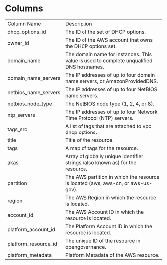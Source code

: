 # Columns  

<table>
	<tr><td>Column Name</td><td>Description</td></tr>
	<tr><td>dhcp_options_id</td><td>The ID of the set of DHCP options.</td></tr>
	<tr><td>owner_id</td><td>The ID of the AWS account that owns the DHCP options set.</td></tr>
	<tr><td>domain_name</td><td>The domain name for instances. This value is used to complete unqualified DNS hostnames.</td></tr>
	<tr><td>domain_name_servers</td><td>The IP addresses of up to four domain name servers, or AmazonProvidedDNS.</td></tr>
	<tr><td>netbios_name_servers</td><td>The IP addresses of up to four NetBIOS name servers.</td></tr>
	<tr><td>netbios_node_type</td><td>The NetBIOS node type (1, 2, 4, or 8).</td></tr>
	<tr><td>ntp_servers</td><td>The IP addresses of up to four Network Time Protocol (NTP) servers.</td></tr>
	<tr><td>tags_src</td><td>A list of tags that are attached to vpc dhcp options.</td></tr>
	<tr><td>title</td><td>Title of the resource.</td></tr>
	<tr><td>tags</td><td>A map of tags for the resource.</td></tr>
	<tr><td>akas</td><td>Array of globally unique identifier strings (also known as) for the resource.</td></tr>
	<tr><td>partition</td><td>The AWS partition in which the resource is located (aws, aws-cn, or aws-us-gov).</td></tr>
	<tr><td>region</td><td>The AWS Region in which the resource is located.</td></tr>
	<tr><td>account_id</td><td>The AWS Account ID in which the resource is located.</td></tr>
	<tr><td>platform_account_id</td><td>The Platform Account ID in which the resource is located.</td></tr>
	<tr><td>platform_resource_id</td><td>The unique ID of the resource in opengovernance.</td></tr>
	<tr><td>platform_metadata</td><td>Platform Metadata of the AWS resource.</td></tr>
</table>